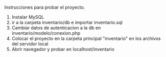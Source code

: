 Instrucciones para probar el proyecto.

1) Instalar MySQL
2) ir a la carpeta inventario/db e importar inventario.sql
3) Cambiar datos de autenticacion a la db en inventario/modelo/conexion.php
4) Colocar el proyecto en la carpeta principal "inventario" en los archivos del servidor local
5) Abrir navegador y probar en localhost/inventario